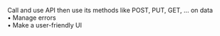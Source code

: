 Call and use API then use its methods like POST, PUT, GET, … on data</br>
•	Manage errors</br>
•	Make a user-friendly UI</br>

